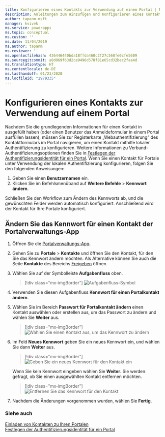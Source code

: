 ```yaml
---
title: Konfigurieren eines Kontakts zur Verwendung auf einem Portal | MicrosoftDocs
description: Anleitungen zum Hinzufügen und Konfigurieren eines Kontakts in einem Portal.
author: tapanm-msft
manager: kvivek
ms.service: powerapps
ms.topic: conceptual
ms.custom: ''
ms.date: 11/04/2019
ms.author: tapanm
ms.reviewer: ''
ms.openlocfilehash: 436446440bda18ffda460c2f27c568fe0cfe5609
ms.sourcegitcommit: a0d069f63d2ce9496d578f81e65cd32bec2faa4d
ms.translationtype: HT
ms.contentlocale: de-DE
ms.lasthandoff: 01/23/2020
ms.locfileid: "2979335"
---
```

# <a name="configure-a-contact-for-use-on-a-portal"></a>Konfigurieren eines Kontakts zur Verwendung auf einem Portal

Nachdem Sie die grundlegenden Informationen für einen Kontakt in ausgefüllt haben (oder einen Benutzer das Anmeldeformular in einem Portal ausfüllen lassen), müssen Sie zur Registerkarte „Webauthentifizierung” des Kontaktformulars im Portal navigieren, um einen Kontakt mithilfe lokaler Authentifizierung zu konfigurieren. Weitere Informationen zu Verbund-Authentifizierungsoptionen finden Sie in [Festlegen der Authentifizierungsidentität für ein Portal](set-authentication-identity.md). Wenn Sie einen Kontakt für Portale unter Verwendung der lokalen Authentifizierung konfigurieren, folgen Sie den folgenden Anweisungen:  

1.  Geben Sie einen **Benutzernamen** ein.
2.  Klicken Sie im Befehlsmenüband auf **Weitere Befehle** &gt; **Kennwort ändern**.

Schließen Sie den Workflow zum Ändern des Kennworts ab, und die gewünschten Felder werden automatisch konfiguriert. Anschließend wird der Kontakt für Ihre Portale konfiguriert.

## <a name="change-password-for-a-contact-from-portal-management-app"></a>Ändern Sie das Kennwort für einen Kontakt der Portalverwaltungs-App

1.  Öffnen Sie die [Portalverwaltungs-App](configure-portal.md).

2.  Gehen Sie zu **Portale** > **Kontakte** und öffnen Sie den Kontakt, für den Sie das Kennwort ändern möchten.
    Als Alternative können Sie auch die Seite **Kontakte** des Bereichs [Freigeben](../manage-existing-portals.md#share) öffnen. 

3.  Wählen Sie auf der Symbolleiste **Aufgabenfluss** oben.

    > [!div class="mx-imgBorder"]
    > ![Aufgabenfluss-Symbol](../media/task-flow.png "Aufgabenfluss-Symbol")

4.  Verwenden Sie diesen Aufgabenfluss **Kennwort für einen Portalkontakt ändern**.

5.  Wählen Sie im Bereich **Passwort für Portalkontakt ändern** einen Kontakt auswählen oder erstellen aus, um das Passwort zu ändern und wählen Sie **Weiter** aus.

    > [!div class="mx-imgBorder"]
    > ![Wählen Sie einen Kontakt aus, um das Kennwort zu ändern](../media/change-password-select-contact.png "Wählen Sie einen Kontakt aus, um das Kennwort zu ändern")

6.  Im Feld **Neues Kennwort** geben Sie ein neues Kennwort ein, und wählen Sie dann **Weiter** aus.

    > [!div class="mx-imgBorder"]
    > ![Geben Sie ein neues Kennwort für den Kontakt ein](../media/change-password-new-password.png "Geben Sie ein neues Kennwort für den Kontakt ein")

    Wenn Sie kein Kennwort eingeben wählen Sie **Weiter**. Sie werden gefragt, ob Sie einen ausgewählten Kontakt entfernen möchten.

    > [!div class="mx-imgBorder"]
    > ![Entfernen Sie das Kennwort für den Kontakt](../media/change-password-remove-password.png "Entfernen Sie das Kennwort für den Kontakt")

7.  Nachdem die Änderungen vorgenommen wurden, wählen Sie **Fertig**.


### <a name="see-also"></a>Siehe auch
[Einladen von Kontakten zu Ihren Portalen](invite-contacts.md)  
[Festlegen der Authentifizierungsidentität für ein Portal](set-authentication-identity.md)  